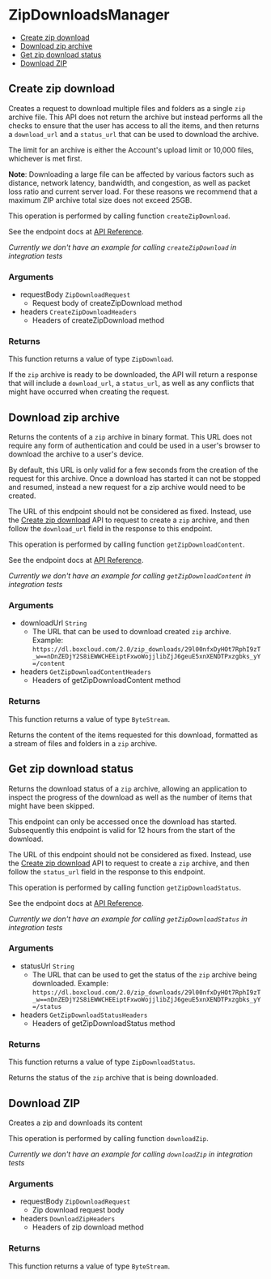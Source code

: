 # ZipDownloadsManager


- [Create zip download](#create-zip-download)
- [Download zip archive](#download-zip-archive)
- [Get zip download status](#get-zip-download-status)
- [Download ZIP](#download-zip)

## Create zip download

Creates a request to download multiple files and folders as a single `zip`
archive file. This API does not return the archive but instead performs all
the checks to ensure that the user has access to all the items, and then
returns a `download_url` and a `status_url` that can be used to download the
archive.

The limit for an archive is either the Account's upload limit or
10,000 files, whichever is met first.

**Note**: Downloading a large file can be
affected by various
factors such as distance, network latency,
bandwidth, and congestion, as well as packet loss
ratio and current server load.
For these reasons we recommend that a maximum ZIP archive
total size does not exceed 25GB.

This operation is performed by calling function `createZipDownload`.

See the endpoint docs at
[API Reference](https://developer.box.com/reference/post-zip-downloads/).

*Currently we don't have an example for calling `createZipDownload` in integration tests*

### Arguments

- requestBody `ZipDownloadRequest`
  - Request body of createZipDownload method
- headers `CreateZipDownloadHeaders`
  - Headers of createZipDownload method


### Returns

This function returns a value of type `ZipDownload`.

If the `zip` archive is ready to be downloaded, the API will return a
response that will include a `download_url`, a `status_url`, as well as
any conflicts that might have occurred when creating the request.


## Download zip archive

Returns the contents of a `zip` archive in binary format. This URL does not
require any form of authentication and could be used in a user's browser to
download the archive to a user's device.

By default, this URL is only valid for a few seconds from the creation of
the request for this archive. Once a download has started it can not be
stopped and resumed, instead a new request for a zip archive would need to
be created.

The URL of this endpoint should not be considered as fixed. Instead, use
the [Create zip download](e://post_zip_downloads) API to request to create a
`zip` archive, and then follow the `download_url` field in the response to
this endpoint.

This operation is performed by calling function `getZipDownloadContent`.

See the endpoint docs at
[API Reference](https://developer.box.com/reference/get-zip-downloads-id-content/).

*Currently we don't have an example for calling `getZipDownloadContent` in integration tests*

### Arguments

- downloadUrl `String`
  - The URL that can be used to download created `zip` archive.  Example: `https://dl.boxcloud.com/2.0/zip_downloads/29l00nfxDyHOt7RphI9zT_w==nDnZEDjY2S8iEWWCHEEiptFxwoWojjlibZjJ6geuE5xnXENDTPxzgbks_yY=/content`
- headers `GetZipDownloadContentHeaders`
  - Headers of getZipDownloadContent method


### Returns

This function returns a value of type `ByteStream`.

Returns the content of the items requested for this download, formatted as
a stream of files and folders in a `zip` archive.


## Get zip download status

Returns the download status of a `zip` archive, allowing an application to
inspect the progress of the download as well as the number of items that
might have been skipped.

This endpoint can only be accessed once the download has started.
Subsequently this endpoint is valid for 12 hours from the start of the
download.

The URL of this endpoint should not be considered as fixed. Instead, use
the [Create zip download](e://post_zip_downloads) API to request to create a
`zip` archive, and then follow the `status_url` field in the response to
this endpoint.

This operation is performed by calling function `getZipDownloadStatus`.

See the endpoint docs at
[API Reference](https://developer.box.com/reference/get-zip-downloads-id-status/).

*Currently we don't have an example for calling `getZipDownloadStatus` in integration tests*

### Arguments

- statusUrl `String`
  - The URL that can be used to get the status of the `zip` archive being downloaded.  Example: `https://dl.boxcloud.com/2.0/zip_downloads/29l00nfxDyHOt7RphI9zT_w==nDnZEDjY2S8iEWWCHEEiptFxwoWojjlibZjJ6geuE5xnXENDTPxzgbks_yY=/status`
- headers `GetZipDownloadStatusHeaders`
  - Headers of getZipDownloadStatus method


### Returns

This function returns a value of type `ZipDownloadStatus`.

Returns the status of the `zip` archive that is being downloaded.


## Download ZIP

Creates a zip and downloads its content

This operation is performed by calling function `downloadZip`.


*Currently we don't have an example for calling `downloadZip` in integration tests*

### Arguments

- requestBody `ZipDownloadRequest`
  - Zip download request body
- headers `DownloadZipHeaders`
  - Headers of zip download method


### Returns

This function returns a value of type `ByteStream`.




